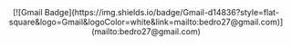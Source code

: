 <div align=center>
    [![Gmail Badge](https://img.shields.io/badge/Gmail-d14836?style=flat-square&logo=Gmail&logoColor=white&link=mailto:bedro27@gmail.com)](mailto:bedro27@gmail.com)

</div>

